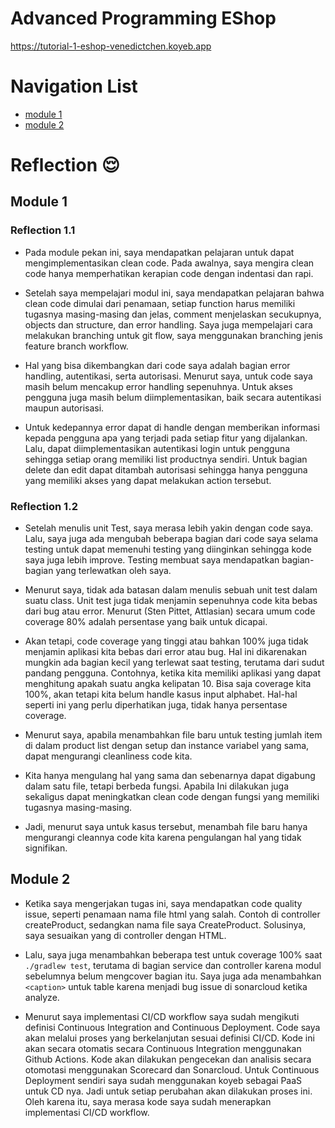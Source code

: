 # Advanced Programming EShop

https://tutorial-1-eshop-venedictchen.koyeb.app

# Navigation List
- [module 1](#module-1)
- [module 2](#module-2)
# Reflection :relieved:

## Module 1

### Reflection 1.1

- Pada module pekan ini, saya mendapatkan pelajaran untuk dapat mengimplementasikan clean code. Pada awalnya, saya mengira clean code hanya memperhatikan kerapian code dengan indentasi dan rapi.

- Setelah saya mempelajari modul ini, saya mendapatkan pelajaran bahwa clean code dimulai dari penamaan, setiap function harus memiliki tugasnya masing-masing dan jelas, comment menjelaskan secukupnya, objects dan structure, dan error handling. Saya juga mempelajari cara melakukan branching untuk git flow, saya menggunakan branching jenis feature branch workflow.

- Hal yang bisa dikembangkan dari code saya adalah bagian error handling, autentikasi, serta autorisasi. Menurut saya, untuk code saya masih belum mencakup error handling sepenuhnya. Untuk akses pengguna juga masih belum diimplementasikan, baik secara autentikasi maupun autorisasi.

- Untuk kedepannya error dapat di handle dengan memberikan informasi kepada pengguna apa yang terjadi pada setiap fitur yang dijalankan. Lalu, dapat diimplementasikan autentikasi login untuk pengguna sehingga setiap orang memiliki list productnya sendiri. Untuk bagian delete dan edit dapat ditambah autorisasi sehingga hanya pengguna yang memiliki akses yang dapat melakukan action tersebut.

### Reflection 1.2

- Setelah menulis unit Test, saya merasa lebih yakin dengan code saya. Lalu, saya juga ada mengubah beberapa bagian dari code saya selama testing untuk dapat memenuhi testing yang diinginkan sehingga kode saya juga lebih improve. Testing membuat saya mendapatkan bagian-bagian yang terlewatkan oleh saya.

- Menurut saya, tidak ada batasan dalam menulis sebuah unit test dalam suatu class. Unit test juga tidak menjamin sepenuhnya code kita bebas dari bug atau error. Menurut (Sten Pittet, Attlasian) secara umum code coverage 80% adalah persentase yang baik untuk dicapai.

- Akan tetapi, code coverage yang tinggi atau bahkan 100% juga tidak menjamin aplikasi kita bebas dari error atau bug. Hal ini dikarenakan mungkin ada bagian kecil yang terlewat saat testing, terutama dari sudut pandang pengguna. Contohnya, ketika kita memiliki aplikasi yang dapat menghitung apakah suatu angka kelipatan 10. Bisa saja coverage kita 100%, akan tetapi kita belum handle kasus input alphabet. Hal-hal seperti ini yang perlu diperhatikan juga, tidak hanya persentase coverage.

- Menurut saya, apabila menambahkan file baru untuk testing jumlah item di dalam product list dengan setup dan instance variabel yang sama, dapat mengurangi cleanliness code kita.

- Kita hanya mengulang hal yang sama dan sebenarnya dapat digabung dalam satu file, tetapi berbeda fungsi. Apabila  Ini dilakukan juga sekaligus dapat meningkatkan clean code dengan fungsi yang memiliki tugasnya masing-masing.

- Jadi, menurut saya untuk kasus tersebut, menambah file baru hanya mengurangi cleannya code kita karena pengulangan hal yang tidak signifikan.


## Module 2

-  Ketika saya mengerjakan tugas ini, saya mendapatkan code quality issue, seperti penamaan nama file html yang salah. Contoh di controller createProduct, sedangkan nama file saya CreateProduct. Solusinya, saya sesuaikan yang di controller dengan HTML.

- Lalu, saya juga menambahkan beberapa test untuk coverage 100% saat `./gradlew test`, terutama di bagian service dan controller karena modul sebelumnya belum mengcover bagian itu. Saya juga ada menambahkan `<caption>` untuk table karena menjadi bug issue di sonarcloud ketika analyze.

- Menurut saya implementasi CI/CD workflow saya sudah mengikuti definisi Continuous Integration and Continuous Deployment. Code saya akan melalui proses yang berkelanjutan sesuai definisi CI/CD. Kode ini akan secara otomatis secara Continuous Integration menggunakan Github Actions. Kode akan dilakukan pengecekan dan analisis secara otomotasi menggunakan Scorecard dan Sonarcloud. Untuk Continuous Deployment sendiri saya sudah menggunakan koyeb sebagai PaaS untuk CD nya. Jadi untuk setiap perubahan akan dilakukan proses ini. Oleh karena itu, saya merasa kode saya sudah menerapkan implementasi CI/CD workflow.